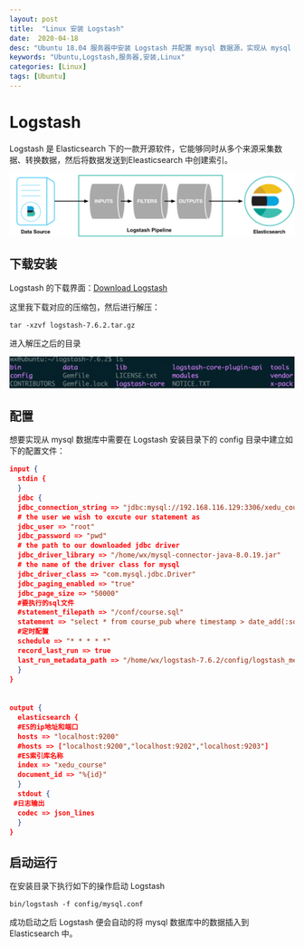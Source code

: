 ```yaml
---
layout: post
title:  "Linux 安装 Logstash"
date:  2020-04-18
desc: "Ubuntu 18.04 服务器中安装 Logstash 并配置 mysql 数据源，实现从 mysql 数据库中读取数据到索引中"
keywords: "Ubuntu,Logstash,服务器,安装,Linux"
categories: [Linux]
tags: [Ubuntu]
---
```

# Logstash

Logstash 是 Elasticsearch 下的一款开源软件，它能够同时从多个来源采集数据、转换数据，然后将数据发送到Eleasticsearch 中创建索引。

![25](/assets/images/2020/2020-04/25.png)

## 下载安装

Logstash 的下载界面：[Download Logstash](https://www.elastic.co/cn/downloads/logstash)

这里我下载对应的压缩包，然后进行解压：

```shell
tar -xzvf logstash-7.6.2.tar.gz
```

进入解压之后的目录

![24](/assets/images/2020/2020-04/24.png)


## 配置

想要实现从 mysql 数据库中需要在 Logstash 安装目录下的 config 目录中建立如下的配置文件：

```json
input {
  stdin {
  }
  jdbc {
  jdbc_connection_string => "jdbc:mysql://192.168.116.129:3306/xedu_course?useUnicode=true&characterEncoding=utf-8&useSSL=true&serverTimezone=UTC"
  # the user we wish to excute our statement as
  jdbc_user => "root"
  jdbc_password => "pwd"
  # the path to our downloaded jdbc driver  
  jdbc_driver_library => "/home/wx/mysql-connector-java-8.0.19.jar"
  # the name of the driver class for mysql
  jdbc_driver_class => "com.mysql.jdbc.Driver"
  jdbc_paging_enabled => "true"
  jdbc_page_size => "50000"
  #要执行的sql文件
  #statement_filepath => "/conf/course.sql"
  statement => "select * from course_pub where timestamp > date_add(:sql_last_value,INTERVAL 8 HOUR)"
  #定时配置
  schedule => "* * * * *"
  record_last_run => true
  last_run_metadata_path => "/home/wx/logstash-7.6.2/config/logstash_metadata"
  }
}


output {
  elasticsearch {
  #ES的ip地址和端口
  hosts => "localhost:9200"
  #hosts => ["localhost:9200","localhost:9202","localhost:9203"]
  #ES索引库名称
  index => "xedu_course"
  document_id => "%{id}"
  }
  stdout {
 #日志输出
  codec => json_lines
  }
}
```

## 启动运行

在安装目录下执行如下的操作启动 Logstash

```shell
bin/logstash -f config/mysql.conf
```

成功启动之后 Logstash 便会自动的将 mysql 数据库中的数据插入到 Elasticsearch 中。